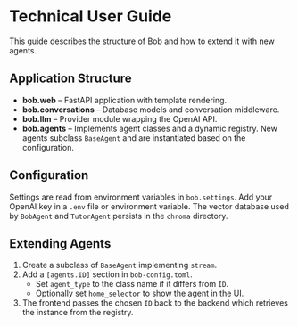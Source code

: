 # Technical User Guide

This guide describes the structure of Bob and how to extend it with new agents.

## Application Structure

- **bob.web** – FastAPI application with template rendering.
- **bob.conversations** – Database models and conversation middleware.
- **bob.llm** – Provider module wrapping the OpenAI API.
- **bob.agents** – Implements agent classes and a dynamic registry. New agents
  subclass `BaseAgent` and are instantiated based on the configuration.

## Configuration

Settings are read from environment variables in `bob.settings`. Add your OpenAI key in a `.env` file or environment variable. The vector database used by `BobAgent` and `TutorAgent` persists in the `chroma` directory.

## Extending Agents

1. Create a subclass of `BaseAgent` implementing `stream`.
2. Add a `[agents.ID]` section in `bob-config.toml`.
   - Set `agent_type` to the class name if it differs from `ID`.
   - Optionally set `home_selector` to show the agent in the UI.
3. The frontend passes the chosen `ID` back to the backend which retrieves the
   instance from the registry.
